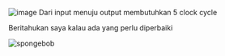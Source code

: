 ![image](https://github.com/user-attachments/assets/29c9b2be-08a3-470a-9f1e-7cb9ddb3c4ca)
Dari input menuju output membutuhkan 5 clock cycle

Beritahukan saya kalau ada yang perlu diperbaiki

![spongebob](https://github.com/user-attachments/assets/fea2b741-ddf8-4e23-a78e-4fb032cd27f1)
